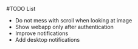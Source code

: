 #TODO List

 - Do not mess with scroll when looking at image
 - Show webapp only after authentication
 - Improve notifications
 - Add desktop notifications
